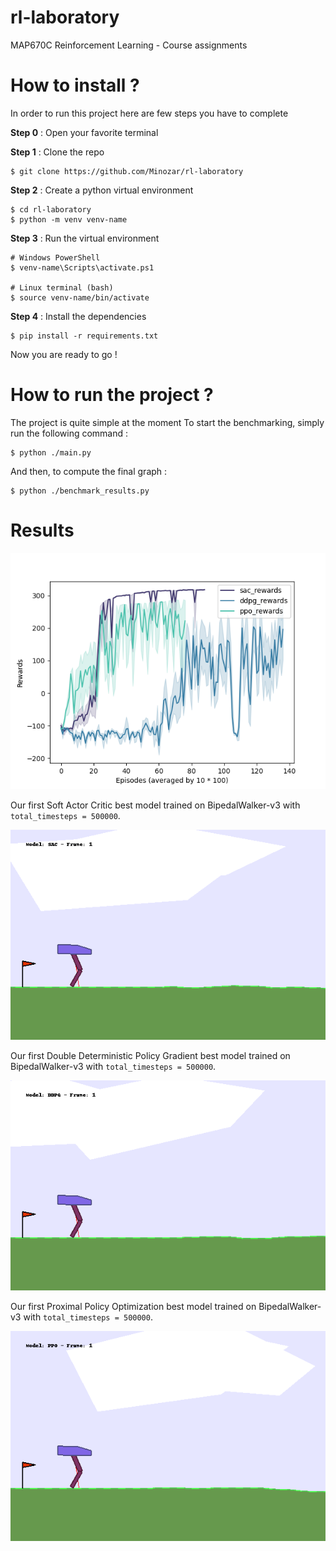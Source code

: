 # rl-laboratory
MAP670C Reinforcement Learning - Course assignments

# How to install ?
In order to run this project here are few steps you have to complete

**Step 0** : Open your favorite terminal

**Step 1** : Clone the repo
```
$ git clone https://github.com/Minozar/rl-laboratory
```

**Step 2** : Create a python virtual environment
```
$ cd rl-laboratory
$ python -m venv venv-name
```

**Step 3** : Run the virtual environment

```
# Windows PowerShell
$ venv-name\Scripts\activate.ps1

# Linux terminal (bash)
$ source venv-name/bin/activate
```

**Step 4** : Install the dependencies

```
$ pip install -r requirements.txt
```
Now you are ready to go !

# How to run the project ?
The project is quite simple at the moment
To start the benchmarking, simply run the following command :

```
$ python ./main.py
```

And then, to compute the final graph :
```
$ python ./benchmark_results.py
```

# Results
![First results](benchmarks/first_results.png)

Our first Soft Actor Critic best model trained on BipedalWalker-v3 with `total_timesteps = 500000`. 

![SAC](gifs/sac_agent.gif)

Our first Double Deterministic Policy Gradient best model trained on BipedalWalker-v3 with `total_timesteps = 500000`.

![DDPG](gifs/ddpg_agent.gif)

Our first Proximal Policy Optimization  best model trained on BipedalWalker-v3 with `total_timesteps = 500000`.

![PPO](gifs/ppo_agent.gif)
